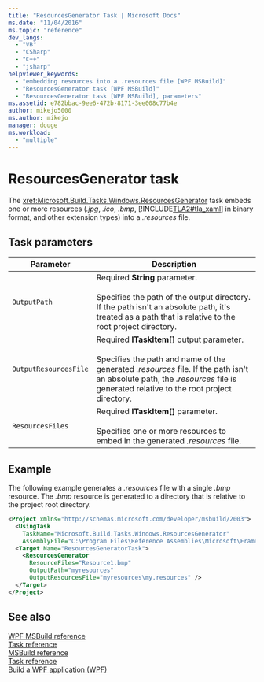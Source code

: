```yaml
---
title: "ResourcesGenerator Task | Microsoft Docs"
ms.date: "11/04/2016"
ms.topic: "reference"
dev_langs: 
  - "VB"
  - "CSharp"
  - "C++"
  - "jsharp"
helpviewer_keywords: 
  - "embedding resources into a .resources file [WPF MSBuild]"
  - "ResourcesGenerator task [WPF MSBuild]"
  - "ResourcesGenerator task [WPF MSBuild], parameters"
ms.assetid: e782bbac-9ee6-472b-8171-3ee008c77b4e
author: mikejo5000
ms.author: mikejo
manager: douge
ms.workload: 
  - "multiple"
---
```

# ResourcesGenerator task
The <xref:Microsoft.Build.Tasks.Windows.ResourcesGenerator> task embeds one or more resources (*.jpg*, *.ico*, *.bmp*, [!INCLUDE[TLA2#tla_xaml](../msbuild/includes/tla2sharptla_xaml_md.md)] in binary format, and other extension types) into a *.resources* file.  
  
## Task parameters  
  
|Parameter|Description|  
|---------------|-----------------|  
|`OutputPath`|Required **String** parameter.<br /><br /> Specifies the path of the output directory. If the path isn't an absolute path, it's treated as a path that is relative to the root project directory.|  
|`OutputResourcesFile`|Required **ITaskItem[]** output parameter.<br /><br /> Specifies the path and name of the generated *.resources* file. If the path isn't an absolute path, the *.resources* file is generated relative to the root project directory.|  
|`ResourcesFiles`|Required **ITaskItem[]** parameter.<br /><br /> Specifies one or more resources to embed in the generated *.resources* file.|  
  
## Example  
 The following example generates a *.resources* file with a single *.bmp* resource. The *.bmp* resource is generated to a directory that is relative to the project root directory.  
  
```xml  
<Project xmlns="http://schemas.microsoft.com/developer/msbuild/2003">  
  <UsingTask   
    TaskName="Microsoft.Build.Tasks.Windows.ResourcesGenerator"   
    AssemblyFile="C:\Program Files\Reference Assemblies\Microsoft\Framework\v3.0\PresentationBuildTasks.dll" />  
  <Target Name="ResourcesGeneratorTask">  
    <ResourcesGenerator  
      ResourceFiles="Resource1.bmp"  
      OutputPath="myresources"  
      OutputResourcesFile="myresources\my.resources" />  
  </Target>  
</Project>  
```  
  
## See also  
 [WPF MSBuild reference](../msbuild/wpf-msbuild-reference.md)   
 [Task reference](../msbuild/wpf-msbuild-task-reference.md)   
 [MSBuild reference](../msbuild/msbuild-reference.md)   
 [Task reference](../msbuild/msbuild-task-reference.md)   
 [Build a WPF application (WPF)](/dotnet/framework/wpf/app-development/building-a-wpf-application-wpf)